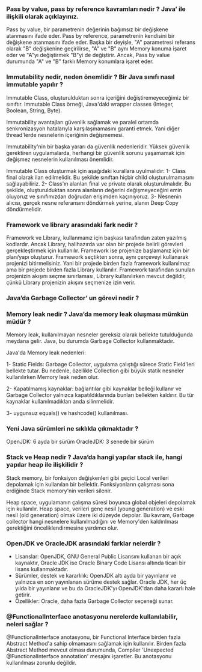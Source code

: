 <h3>Pass by value, pass by reference kavramları nedir ? Java’ ile ilişkili olarak açıklayınız.</h3>
<p>
    Pass by value, bir parametrenin değerinin bağımsız bir değişkene atanmasını ifade eder. Pass by reference, parametrenin kendisini bir değişkene atanmasını ifade eder. Başka bir deyişle, "A" parametresi referans olarak "B" değişkenine geçirilirse, "A" ve "B" aynı Memory konuma işaret eder ve "A"yı değiştirmek "B"yi de değiştirir. Ancak, Pass by value durumunda "A" ve "B" farklı Memory konumlara işaret eder.
</p>

<h3>
    Immutability nedir, neden önemlidir ? Bir Java sınıfı nasıl immutable yapılır ?
</h3>
<p>
Immutable Class, oluşturulduktan sonra içeriğini değiştiremeyeceğimiz bir sınıftır. Immutable Class örneği, Java'daki wrapper classes (Integer, Boolean, String, Byte).

Immutability avantajları güvenlik sağlamak ve paralel ortamda senkronizasyon hatalarıyla karşılaşmamasını garanti etmek. Yani diğer thread'lerde nesnelerin içeriğinin değişmemesi.

Immutability'nin bir başka yararı da güvenlik nedenleridir. Yüksek güvenlik gerektiren uygulamalarda, herhangi bir güvenlik sorunu yaşamamak için değişmez nesnelerin kullanılması önemlidir.

Immutable Class oluşturmak için aşağıdaki kurallara uyulmalıdır:
1- Class final olarak ilan edilmelidir. Bu şekilde sınıftan hiçbir child oluşturulmamasını sağlayabiliriz.
2- Class'ın alanları final ve private olarak oluşturulmalıdır. Bu şekilde, oluşturulduktan sonra alanların değerini değişmeyeceğini emin oluyoruz ve sınıfımızdan doğrudan erişimden kaçınıyoruz.
3- Nesnenin alıcısı, gerçek nesne referansını döndürmek yerine, alanın Deep Copy döndürmelidir.
</p>

<h3>
Framework ve library arasındaki fark nedir ?
</h3>
<p>
Framework ve Library, kullanmanız için başkası tarafından zaten yazılmış kodlardır. Ancak Library, halihazırda var olan bir projede belirli görevleri gerçekleştirmek için kullanılır. Framework ise projenize başlamanız için bir plan/yapı oluşturur. Framework seçtikten sonra, aynı çerçeveyi kullanarak projenizi bitirmelisiniz. Yani bir projede birden fazla framework kullanılmaz ama bir projede birden fazla Library kullanılır. Framework tarafından sunulan projenizin akışını seçme sınırlaması, Library kullanılırken mevcut değildir, çünkü Library projenizin akışını seçmenize izin verir.
</p>


<h3>
Java’da Garbage Collector’ un görevi nedir ?
</h3>
<p>

</p>


<h3>
Memory leak nedir ? Java’da memory leak oluşması mümkün müdür ?
</h3>
<p>
Memory leak, kullanılmayan nesneler gereksiz olarak bellekte tutulduğunda meydana gelir. Java, bu durumda Garbage Collector kullanmaktadır. 

Java'da Memory leak nedenleri:
    
1- Static Fields:
Garbage Collector, uygulama çalıştığı sürece Static Field'leri bellekte tutar. Bu nedenle, özellikle Collection gibi büyük statik nesneler kullanılırken Memory leak neden olur.

2- Kapatılmamış kaynaklar:
bağlantılar gibi kaynaklar belleği kullanır ve Garbage Collector yalnızca kapatıldıklarında bunları bellekten kaldırır. Bu tür kaynaklar kullanılmadıkları anda silinmelidir.

3- uygunsuz equals() ve hashcode() kullanılması.
</p>


<h3>
Yeni Java sürümleri ne sıklıkla çıkmaktadır ?
</h3>
<p>
OpenJDK: 6 ayda bir sürüm
OracleJDK: 3 senede bir sürüm
</p>

<h3>
Stack ve Heap nedir ? Java’da hangi yapılar stack ile, hangi yapılar heap ile ilişkilidir ?
</h3>

<p>
    Stack memory, bir fonksiyon değişkenleri gibi geçici Local verileri depolamak için kullanılan bir bellektir. Fonksiyonların çalışması sona erdiğinde Stack memory'nin verileri silenir.

Heap space, uygulamanın çalışma süresi boyunca global objeleri depolamak için kullanılır. Heap space, verileri genç nesil (young generation) ve eski nesil (old generation) olmak üzere iki düzeyde depolar. Bu kavram, Garbage collector hangi nesnelere kullanılmadığını ve Memory'den kaldırılması gerektiğini önceliklendirmesine yardımcı olur.
</p>

<h3>
OpenJDK ve OracleJDK arasındaki farklar nelerdir ?
</h3>

<p>
    <ul>
<li>Lisanslar: OpenJDK, GNU General Public Lisansını kullanan bir açık kaynaktır, Oracle JDK ise Oracle Binary Code Lisansı altında ticari bir lisans kullanmaktadır.</li>
        
<li>Sürümler, destek ve kararlılık: OpenJDK altı ayda bir yayınlanır ve yalnızca en son yayınlanan sürüme destek sağlar. Oracle JDK, her üç yılda bir yayınlanır ve bu da OracleJDK'yı OpenJDK'dan daha kararlı hale getirir.</li>
        
<li>Özellikler: Oracle, daha fazla Garbage Collector seçeneği sunar.</li>
    </ul>
</p>

<h3>
    @FunctionalInterface anotasyonu nerelerde kullanılabilir, neleri sağlar ?
</h3>
<p>
    @FunctionalInterface anotasyonu, bir Functional Interface birden fazla Abstract Method'a sahip olmamasını sağlamak için kullanılır. Birden fazla Abstract Method mevcut olması durumunda, Compiler 'Unexpected @FunctionalInterface annotation' mesajını işaretler. Bu anotasyonu kullanılması zorunlu değildir.
</p>
